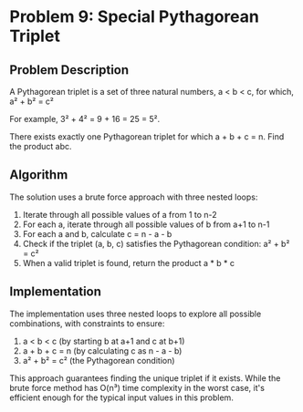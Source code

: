 # Problem 9: Special Pythagorean Triplet

## Problem Description
A Pythagorean triplet is a set of three natural numbers, a < b < c, for which,
a² + b² = c²

For example, 3² + 4² = 9 + 16 = 25 = 5².

There exists exactly one Pythagorean triplet for which a + b + c = n.
Find the product abc.

## Algorithm
The solution uses a brute force approach with three nested loops:

1. Iterate through all possible values of a from 1 to n-2
2. For each a, iterate through all possible values of b from a+1 to n-1
3. For each a and b, calculate c = n - a - b
4. Check if the triplet (a, b, c) satisfies the Pythagorean condition: a² + b² = c²
5. When a valid triplet is found, return the product a * b * c

## Implementation
The implementation uses three nested loops to explore all possible combinations, with constraints to ensure:
1. a < b < c (by starting b at a+1 and c at b+1)
2. a + b + c = n (by calculating c as n - a - b)
3. a² + b² = c² (the Pythagorean condition)

This approach guarantees finding the unique triplet if it exists. While the brute force method has O(n³) time complexity in the worst case, it's efficient enough for the typical input values in this problem.